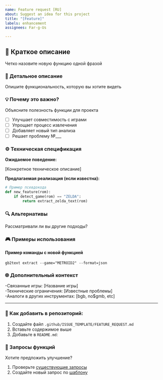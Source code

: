 ```yaml
---
name: Feature request [RU]
about: Suggest an idea for this project
title: "[Feature]"
labels: enhancement
assignees: Far-g-Us

---
```


## 🚀 Краткое описание
Четко назовите новую функцию одной фразой

### 📖 Детальное описание
Опишите функциональность, которую вы хотите видеть

### 💡 Почему это важно?
Объясните полезность функции для проекта
- [ ] Улучшает совместимость с играми
- [ ] Упрощает процесс извлечения
- [ ] Добавляет новый тип анализа
- [ ] Решает проблему №___

### ⚙️ Техническая спецификация
**Ожидаемое поведение:**

[Конкретное техническое описание]

**Предлагаемая реализация (если известна):**
```python
# Пример псевдокода
def new_feature(rom):
    if detect_game(rom) == "ZELDA":
        return extract_zelda_text(rom)
```

### 🔍 Альтернативы
Рассматривали ли вы другие подходы?

### 🎮 Примеры использования

#### Пример команды с новой функцией
`gb2text extract --game="METROID2" --format=json`

### 🌐 Дополнительный контекст <br>
-Связанные игры: [Название игры] <br>
-Технические ограничения: [Известные проблемы] <br>
-Аналоги в других инструментах: [bgb, no$gmb, etc] <br>

---

### 📂 Как добавить в репозиторий:
1. Создайте файл `.github/ISSUE_TEMPLATE/FEATURE_REQUEST.md`
2. Вставьте содержимое выше
3. Добавьте в `README.md`:

### 🌟 Запросы функций

Хотите предложить улучшение?
1. Проверьте [существующие запросы](https://github.com/Far-g-Us/gb2text/issues?q=is%3Aopen+is%3Aissue+label%3Aenhancement)
2. Создайте новый запрос по [шаблону](https://github.com/Far-g-Us/gb2text/issues/new?template=FEATURE_REQUEST.md)
